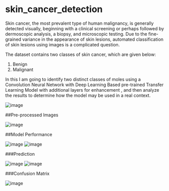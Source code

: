 # skin_cancer_detection

Skin cancer, the most prevalent type of human malignancy, is generally detected visually, beginning with a clinical screening or perhaps followed by dermoscopic analysis, a biopsy, and microscopic testing. Due to the fine-grained variance in the appearance of skin lesions, automated classification of skin lesions using images is a complicated question.

The dataset contains two classes of skin cancer, which are given below:
1. Benign
2. Malignant

In this I am going to identify two distinct classes of moles using a Convolution Neural Network with Deep Learning Based pre-trained Transfer Learning Model with additional layers for enhancement , and then analyze the results to determine how the model may be used in a real context.

![image](https://user-images.githubusercontent.com/80577092/193997061-35bf4699-2b52-4c2d-89b4-fdb6ecc5bc08.png)


##Pre-processed Images


![image](https://user-images.githubusercontent.com/80577092/193996945-a386230a-f3b6-46db-8255-f21b5f23ab48.png)

##Model Performance


![image](https://user-images.githubusercontent.com/80577092/193998155-502ca8cf-e1be-4848-81c0-987341b12d84.png)
![image](https://user-images.githubusercontent.com/80577092/193998220-e6784f8d-90d5-480b-b71c-293b7291cb68.png)

###Prediction


![image](https://user-images.githubusercontent.com/80577092/193998536-a418707d-4b65-41cb-a961-bf6527f46572.png)
![image](https://user-images.githubusercontent.com/80577092/193998560-a2e6041e-9806-4d20-acf1-03eb29173e74.png)

###Confusion Matrix


![image](https://user-images.githubusercontent.com/80577092/193998643-ef17638d-5277-46a0-9e34-543727a33a36.png)
